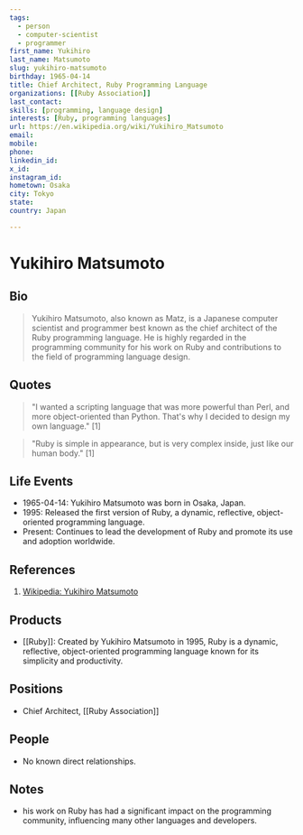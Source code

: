 ```yaml
---
tags:
  - person
  - computer-scientist
  - programmer
first_name: Yukihiro
last_name: Matsumoto
slug: yukihiro-matsumoto
birthday: 1965-04-14
title: Chief Architect, Ruby Programming Language
organizations: [[Ruby Association]]
last_contact: 
skills: [programming, language design]
interests: [Ruby, programming languages]
url: https://en.wikipedia.org/wiki/Yukihiro_Matsumoto
email: 
mobile: 
phone: 
linkedin_id: 
x_id: 
instagram_id: 
hometown: Osaka
city: Tokyo
state: 
country: Japan

---
```


# Yukihiro Matsumoto

## Bio

> Yukihiro Matsumoto, also known as Matz, is a Japanese computer scientist and programmer best known as the chief architect of the Ruby programming language. He is highly regarded in the programming community for his work on Ruby and contributions to the field of programming language design.

## Quotes

> "I wanted a scripting language that was more powerful than Perl, and more object-oriented than Python. That's why I decided to design my own language." [1]

> "Ruby is simple in appearance, but is very complex inside, just like our human body." [1]

## Life Events

- 1965-04-14: Yukihiro Matsumoto was born in Osaka, Japan.
- 1995: Released the first version of Ruby, a dynamic, reflective, object-oriented programming language.
- Present: Continues to lead the development of Ruby and promote its use and adoption worldwide.

## References

1. [Wikipedia: Yukihiro Matsumoto](https://en.wikipedia.org/wiki/Yukihiro_Matsumoto)

## Products

- [[Ruby]]: Created by Yukihiro Matsumoto in 1995, Ruby is a dynamic, reflective, object-oriented programming language known for its simplicity and productivity.

## Positions

- Chief Architect, [[Ruby Association]]

## People

- No known direct relationships.

## Notes

- his work on Ruby has had a significant impact on the programming community, influencing many other languages and developers.

